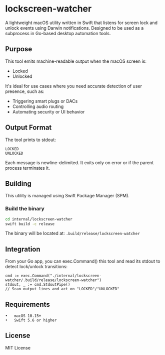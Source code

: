 # lockscreen-watcher

A lightweight macOS utility written in Swift that listens for screen lock and unlock events using Darwin notifications. Designed to be used as a subprocess in Go-based desktop automation tools.

## Purpose

This tool emits machine-readable output when the macOS screen is:

- Locked
- Unlocked

It's ideal for use cases where you need accurate detection of user presence, such as:

- Triggering smart plugs or DACs
- Controlling audio routing
- Automating security or UI behavior

## Output Format

The tool prints to stdout:
```
LOCKED
UNLOCKED
```

Each message is newline-delimited. It exits only on error or if the parent process terminates it.

## Building

This utility is managed using Swift Package Manager (SPM).

### Build the binary

```bash
cd internal/lockscreen-watcher
swift build -c release
```
The binary will be located at:
`.build/release/lockscreen-watcher`

## Integration

From your Go app, you can exec.Command() this tool and read its stdout to detect lock/unlock transitions:
```golang
cmd := exec.Command("./internal/lockscreen-watcher/.build/release/lockscreen-watcher")
stdout, _ := cmd.StdoutPipe()
// Scan output lines and act on "LOCKED"/"UNLOCKED"
```

## Requirements
	•	macOS 10.15+
	•	Swift 5.6 or higher

## License

MIT License
